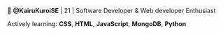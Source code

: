 👋 **@KairuKuroiSE** | 21 | Software Developer & Web developer Enthusiast

Actively learning: **CSS**, **HTML**, **JavaScript**, **MongoDB**, **Python**

<!---
KairuKuroiSE/KairuKuroiSE is a ✨ special ✨ repository because its `README.md` (this file) appears on your GitHub profile.
You can click the Preview link to take a look at your changes.
--->
